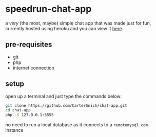 # speedrun-chat-app

a _very_ (the most, maybe) simple chat app that was made just for fun, currently hosted using heroku and you can view it [here](http://speedrun-chat-app.herokuapp.com/).

## pre-requisites

- git
- php
- internet connection

## setup

open up a terminal and just type the commands below:

```bash
git clone https://github.com/CarterSnich/chat-app.git
cd chat-app
php -S 127.0.0.1:5555
```

no need to run a local database as it connects to a `remotemysql.com` instance
